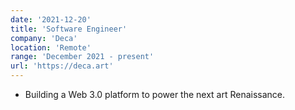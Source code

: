 ```yaml
---
date: '2021-12-20'
title: 'Software Engineer'
company: 'Deca'
location: 'Remote'
range: 'December 2021 - present'
url: 'https://deca.art'
---
```


- Building a Web 3.0 platform to power the next art Renaissance.
